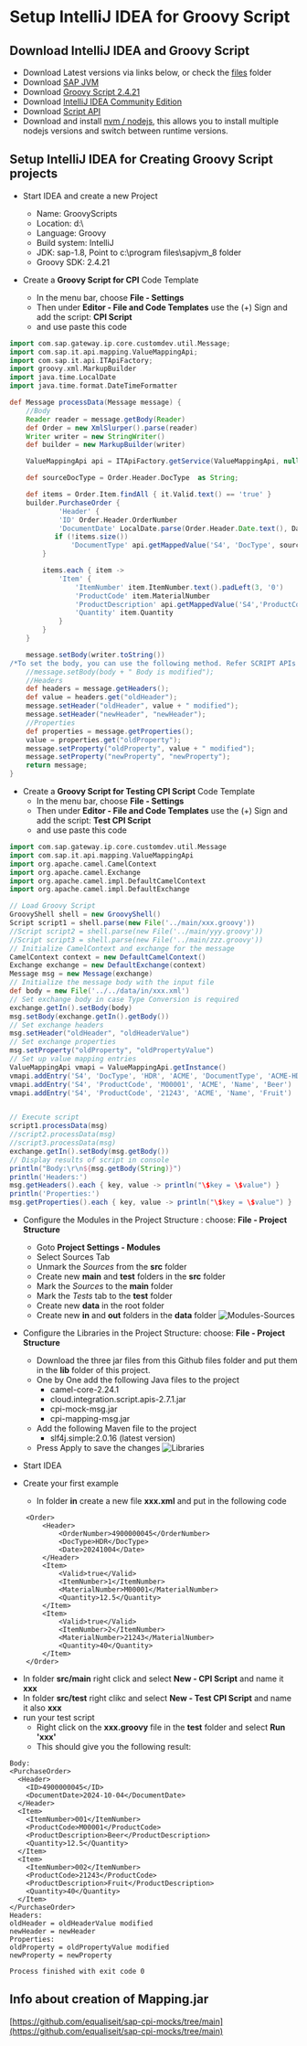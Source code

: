 # Setup IntelliJ IDEA for Groovy Script

## Download IntelliJ IDEA and Groovy Script

* Download Latest versions via links below, or check the [files](./files) folder
* Download [SAP JVM](https://tools.hana.ondemand.com/#cloud)
* Download [Groovy Script 2.4.21](https://groovy.apache.org/download.html)
* Download [IntelliJ IDEA Community Edition](https://www.jetbrains.com/idea/download/?section=windows)
* Download [Script API](https://tools.hana.ondemand.com/#cloudintegration)
* Download and install [nvm / nodejs](https://github.com/coreybutler/nvm-windows/releases), this allows you to install multiple nodejs versions and switch between runtime versions.

 
## Setup IntelliJ IDEA for Creating Groovy Script projects

* Start IDEA and create a new Project
  * Name: GroovyScripts
  * Location: d:\
  * Language: Groovy
  * Build system: IntelliJ
  * JDK: sap-1.8, Point to c:\program files\sapjvm_8 folder
  * Groovy SDK: 2.4.21

* Create a **Groovy Script for CPI** Code Template
  * In the menu bar, choose **File - Settings**
  * Then under **Editor - File and Code Templates** use the (+) Sign and add the script: **CPI Script**
  * and use paste this code
``` Groovy Script
import com.sap.gateway.ip.core.customdev.util.Message;
import com.sap.it.api.mapping.ValueMappingApi;
import com.sap.it.api.ITApiFactory;
import groovy.xml.MarkupBuilder
import java.time.LocalDate
import java.time.format.DateTimeFormatter

def Message processData(Message message) {
    //Body
    Reader reader = message.getBody(Reader)
    def Order = new XmlSlurper().parse(reader)
    Writer writer = new StringWriter()
    def builder = new MarkupBuilder(writer)

    ValueMappingApi api = ITApiFactory.getService(ValueMappingApi, null)

    def sourceDocType = Order.Header.DocType  as String;

    def items = Order.Item.findAll { it.Valid.text() == 'true' }
    builder.PurchaseOrder {
            'Header' {
            'ID' Order.Header.OrderNumber
            'DocumentDate' LocalDate.parse(Order.Header.Date.text(), DateTimeFormatter.ofPattern('yyyyMMdd')).format(DateTimeFormatter.ofPattern('yyyy-MM-dd'))
           if (!items.size())
               'DocumentType' api.getMappedValue('S4', 'DocType', sourceDocType, 'ACME', 'DocumentType')
        }

        items.each { item ->
            'Item' {
                'ItemNumber' item.ItemNumber.text().padLeft(3, '0')
                'ProductCode' item.MaterialNumber
                'ProductDescription' api.getMappedValue('S4','ProductCode', item.MaterialNumber.text(),'ACME','Name')
                'Quantity' item.Quantity
            }
        }
    }

    message.setBody(writer.toString())
/*To set the body, you can use the following method. Refer SCRIPT APIs document for more detail*/
    //message.setBody(body + " Body is modified");
    //Headers
    def headers = message.getHeaders();
    def value = headers.get("oldHeader");
    message.setHeader("oldHeader", value + " modified");
    message.setHeader("newHeader", "newHeader");
    //Properties
    def properties = message.getProperties();
    value = properties.get("oldProperty");
    message.setProperty("oldProperty", value + " modified");
    message.setProperty("newProperty", "newProperty");
    return message;
}
```  
* Create a **Groovy Script for Testing CPI Script** Code Template
  * In the menu bar, choose **File - Settings**
  * Then under **Editor - File and Code Templates** use the (+) Sign and add the script: **Test CPI Script**
  * and use paste this code
``` Groovy Script
import com.sap.gateway.ip.core.customdev.util.Message
import com.sap.it.api.mapping.ValueMappingApi
import org.apache.camel.CamelContext
import org.apache.camel.Exchange
import org.apache.camel.impl.DefaultCamelContext
import org.apache.camel.impl.DefaultExchange

// Load Groovy Script
GroovyShell shell = new GroovyShell()
Script script1 = shell.parse(new File('../main/xxx.groovy'))
//Script script2 = shell.parse(new File('../main/yyy.groovy'))
//Script script3 = shell.parse(new File('../main/zzz.groovy'))
// Initialize CamelContext and exchange for the message
CamelContext context = new DefaultCamelContext()
Exchange exchange = new DefaultExchange(context)
Message msg = new Message(exchange)
// Initialize the message body with the input file
def body = new File('../../data/in/xxx.xml')
// Set exchange body in case Type Conversion is required
exchange.getIn().setBody(body)
msg.setBody(exchange.getIn().getBody())
// Set exchange headers
msg.setHeader("oldHeader", "oldHeaderValue")
// Set exchange properties
msg.setProperty("oldProperty", "oldPropertyValue")
// Set up value mapping entries
ValueMappingApi vmapi = ValueMappingApi.getInstance()
vmapi.addEntry('S4', 'DocType', 'HDR', 'ACME', 'DocumentType', 'ACME-HDR')
vmapi.addEntry('S4', 'ProductCode', 'M00001', 'ACME', 'Name', 'Beer')
vmapi.addEntry('S4', 'ProductCode', '21243', 'ACME', 'Name', 'Fruit')


// Execute script
script1.processData(msg)
//script2.processData(msg)
//script3.processData(msg)
exchange.getIn().setBody(msg.getBody())
// Display results of script in console
println("Body:\r\n${msg.getBody(String)}")
println('Headers:')
msg.getHeaders().each { key, value -> println("\$key = \$value") }
println('Properties:')
msg.getProperties().each { key, value -> println("\$key = \$value") }
```  

* Configure the Modules in the Project Structure : choose: **File - Project Structure**
  * Goto **Project Settings - Modules**
  * Select Sources Tab
  * Unmark the *Sources* from the **src** folder
  * Create new **main** and **test** folders in the **src** folder
  * Mark the *Sources* to the **main** folder
  * Mark the *Tests* tab to the **test** folder
  * Create new **data** in the root folder
  * Create new **in** and **out** folders in the **data** folder
![Modules-Sources](images/Modules-Sources.png)  
* Configure the Libraries in the Project Structure: choose: **File - Project Structure**
  * Download the three jar files from this Github files folder and put them in the **lib** folder of this project.
  * One by One add the following Java files to the project
    * camel-core-2.24.1
    * cloud.integration.script.apis-2.7.1.jar
    * cpi-mock-msg.jar
    * cpi-mapping-msg.jar
  * Add the following Maven file to the project
    * slf4j.simple:2.0.16 (latest version)
  * Press Apply to save the changes
![Libraries](images/Libraries.png)  

* Start IDEA
* Create your first example
  * In folder **in** create a new file **xxx.xml** and put in the following code
```
    <Order>
        <Header>
            <OrderNumber>4900000045</OrderNumber>
            <DocType>HDR</DocType>
            <Date>20241004</Date>
        </Header>
        <Item>
            <Valid>true</Valid>
            <ItemNumber>1</ItemNumber>
            <MaterialNumber>M00001</MaterialNumber>
            <Quantity>12.5</Quantity>
        </Item>
        <Item>
            <Valid>true</Valid>
            <ItemNumber>2</ItemNumber>
            <MaterialNumber>21243</MaterialNumber>
            <Quantity>40</Quantity>
        </Item>
    </Order>
```  
  * In folder **src/main** right click and select **New - CPI Script** and name it **xxx** 
  * In folder **src/test** right clikc and select **New - Test CPI Script** and name it also **xxx**
  * run your test script
    * Right click on the **xxx.groovy** file in the **test** folder and select **Run 'xxx'**
    * This should give you the following result:
```
Body:
<PurchaseOrder>
  <Header>
    <ID>4900000045</ID>
    <DocumentDate>2024-10-04</DocumentDate>
  </Header>
  <Item>
    <ItemNumber>001</ItemNumber>
    <ProductCode>M00001</ProductCode>
    <ProductDescription>Beer</ProductDescription>
    <Quantity>12.5</Quantity>
  </Item>
  <Item>
    <ItemNumber>002</ItemNumber>
    <ProductCode>21243</ProductCode>
    <ProductDescription>Fruit</ProductDescription>
    <Quantity>40</Quantity>
  </Item>
</PurchaseOrder>
Headers:
oldHeader = oldHeaderValue modified
newHeader = newHeader
Properties:
oldProperty = oldPropertyValue modified
newProperty = newProperty

Process finished with exit code 0
```    

## Info about creation of Mapping.jar
[https://github.com/equaliseit/sap-cpi-mocks/tree/main](https://github.com/equaliseit/sap-cpi-mocks/tree/main)